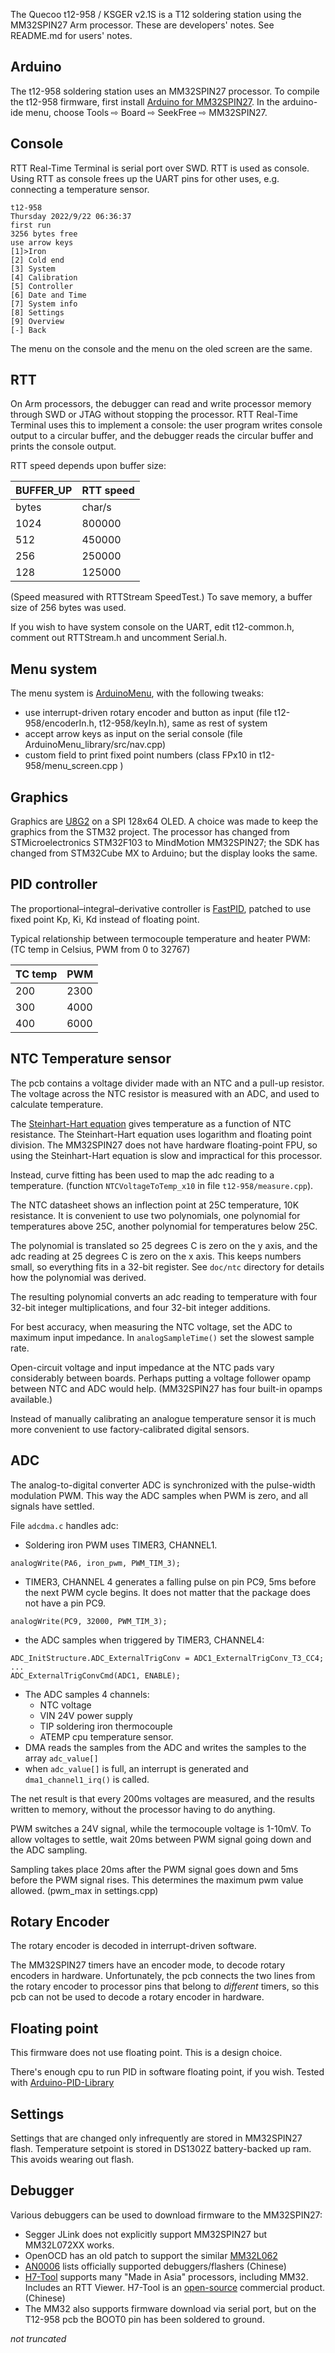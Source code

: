 
The Quecoo t12-958 / KSGER v2.1S is a T12 soldering station using the MM32SPIN27 Arm processor. These are developers' notes. See README.md for users' notes.

## Arduino

The t12-958 soldering station uses an MM32SPIN27 processor. To compile the t12-958 firmware, first install [Arduino for MM32SPIN27](https://github.com/koendv/MM32SPIN27-Arduino). In the arduino-ide menu, choose Tools ⇨ Board ⇨ SeekFree ⇨ MM32SPIN27.

## Console

RTT Real-Time Terminal is serial port over SWD. RTT is used as console. Using RTT as console frees up the UART pins for other uses, e.g. connecting a temperature sensor.

```
t12-958
Thursday 2022/9/22 06:36:37
first run
3256 bytes free
use arrow keys
[1]>Iron
[2] Cold end
[3] System
[4] Calibration
[5] Controller
[6] Date and Time
[7] System info
[8] Settings
[9] Overview
[-] Back
```
The menu on the console and the menu on the oled screen are the same.

## RTT

On Arm processors, the debugger can read and write processor memory through SWD or JTAG without stopping the processor. RTT Real-Time Terminal uses this to implement a console: the user program writes console output to a circular buffer, and the debugger reads the circular buffer and prints the console output.

RTT speed depends upon buffer size:

|BUFFER_UP|RTT speed|
|---|---|
|bytes|char/s|
|1024|800000|
|512|450000|
|256|250000|
|128|125000|

(Speed measured with RTTStream SpeedTest.)
To save memory, a buffer size of 256 bytes was used.

If you wish to have system console on the UART, edit t12-common.h, comment out  RTTStream.h and uncomment Serial.h.

## Menu system

The menu system is [ArduinoMenu](https://github.com/neu-rah/ArduinoMenu), with the following tweaks:

- use interrupt-driven rotary encoder and button as input (file t12-958/encoderIn.h, t12-958/keyIn.h), same as rest of system
- accept arrow keys as input on the serial console (file ArduinoMenu_library/src/nav.cpp)
- custom field to print fixed point numbers (class FPx10 in t12-958/menu_screen.cpp )

## Graphics

Graphics are [U8G2](https://github.com/olikraus/u8g2) on a SPI 128x64 OLED. A choice was made to keep the graphics from the STM32 project. The processor has changed from STMicroelectronics STM32F103 to MindMotion MM32SPIN27; the SDK has changed from STM32Cube MX to Arduino; but the display looks the same.

## PID controller

The proportional–integral–derivative controller is [FastPID](https://github.com/mike-matera/FastPID), patched to use fixed point Kp, Ki, Kd instead of floating point.

Typical relationship between termocouple temperature and heater PWM: (TC temp in Celsius, PWM from 0 to 32767)

|TC temp|PWM|
|---|---|
|200|2300|
|300|4000|
|400|6000|

## NTC Temperature sensor

The pcb contains a voltage divider made with an NTC and a pull-up resistor. The voltage across the NTC resistor is measured with an ADC, and used to calculate temperature.

The [Steinhart-Hart equation](https://en.wikipedia.org/wiki/Steinhart%E2%80%93Hart_equation)  gives temperature as a function of NTC resistance. The Steinhart-Hart equation uses logarithm and floating point division. The MM32SPIN27 does not have hardware floating-point FPU, so using the Steinhart-Hart equation is slow and impractical for this processor.

Instead, curve fitting has been used to map the adc reading to a temperature. (function ``NTCVoltageToTemp_x10`` in file ``t12-958/measure.cpp``).

The NTC datasheet shows an inflection point at 25C temperature, 10K resistance. It is convenient to use two polynomials, one polynomial for temperatures above 25C, another polynomial for temperatures below 25C.

The polynomial is translated so 25 degrees C is zero on the y axis, and the adc reading at 25 degrees C is zero on the x axis. This keeps numbers small, so everything fits in a 32-bit register. See ``doc/ntc`` directory for details how the polynomial was derived.

The resulting polynomial converts an adc reading to temperature with four 32-bit integer multiplications, and four 32-bit integer additions.

For best accuracy, when measuring the NTC voltage, set the ADC to maximum input impedance. In ``analogSampleTime()`` set the slowest sample rate.

Open-circuit voltage and input impedance at the NTC pads vary considerably between boards. Perhaps putting a voltage follower opamp between NTC and ADC would help. (MM32SPIN27 has four built-in opamps available.)


Instead of manually calibrating an analogue temperature sensor it is much more convenient to use factory-calibrated digital sensors.


## ADC

The analog-to-digital converter ADC is synchronized with the pulse-width modulation PWM. This way the ADC samples when PWM is zero, and all signals have settled.

File ``adcdma.c`` handles adc:

- Soldering iron PWM uses TIMER3, CHANNEL1.
```
analogWrite(PA6, iron_pwm, PWM_TIM_3);
```
- TIMER3, CHANNEL 4 generates a falling pulse on pin PC9, 5ms before the next PWM cycle begins. It does not matter that the package does not have a pin PC9.
```
analogWrite(PC9, 32000, PWM_TIM_3);
```
- the ADC samples when triggered by TIMER3, CHANNEL4:
```
ADC_InitStructure.ADC_ExternalTrigConv = ADC1_ExternalTrigConv_T3_CC4;
...
ADC_ExternalTrigConvCmd(ADC1, ENABLE);
```
- The ADC samples 4 channels:
	- NTC voltage
	- VIN 24V power supply
	- TIP	 soldering iron thermocouple
	- ATEMP cpu temperature sensor.
- DMA reads the samples from the ADC and writes the samples to the array ``adc_value[]``
- when ``adc_value[]`` is full, an interrupt is generated and ``dma1_channel1_irq()`` is called.

The net result is that every 200ms voltages are measured, and the results written to memory, without the processor having to do anything.

PWM switches a 24V signal, while the termocouple voltage is 1-10mV. To allow voltages to settle, wait 20ms between PWM signal going down and the ADC sampling.

Sampling takes place 20ms after the PWM signal goes down and 5ms before the PWM signal rises. This determines the maximum pwm value allowed. (pwm_max in settings.cpp)

## Rotary Encoder

The rotary encoder is decoded in interrupt-driven software.

The MM32SPIN27 timers have an encoder mode, to decode rotary encoders in hardware. Unfortunately, the pcb connects the two lines from the rotary encoder to processor pins that belong to _different_ timers, so this pcb can not be used to decode a rotary encoder in hardware.

## Floating point

This firmware does not use floating point. This is a design choice.

There's enough cpu to run PID in software floating point, if you wish. Tested with [Arduino-PID-Library](https://github.com/br3ttb/Arduino-PID-Library/)

## Settings

Settings that are changed only infrequently are stored in MM32SPIN27 flash. Temperature setpoint is stored in DS1302Z battery-backed up ram. This avoids wearing out flash.

## Debugger

Various debuggers can be used to download firmware to the MM32SPIN27:

- Segger JLink does not explicitly support MM32SPIN27 but MM32L072XX works.
- OpenOCD has an old patch to support the similar [MM32L062](https://sourceforge.net/p/openocd/mailman/message/37388746/)
- [AN0006](https://github.com/koendv/MM32SPIN27-Arduino/blob/main/mm32/doc/pdf/AN0006_MM32_Supported_Programmer_SC.pdf) lists officially supported debuggers/flashers (Chinese)
- [H7-Tool](https://www.armfly.com/product/H7-TOOL/H7-TOOL.shtml) supports many "Made in Asia" processors, including MM32. Includes an RTT Viewer. H7-Tool is an [open-source](https://github.com/armfly/H7-TOOL_STM32H7_App) commercial product. (Chinese)
- The MM32 also supports firmware download via serial port, but on the T12-958 pcb the BOOT0 pin has been soldered to ground.

_not truncated_
